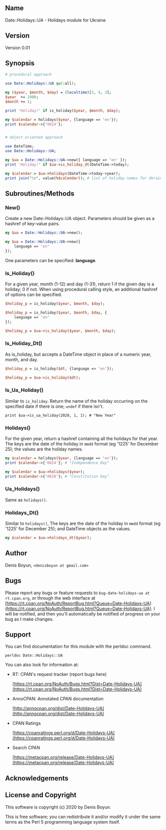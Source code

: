 ## Name

Date::Holidays::UA - Holidays module for Ukraine

## Version

Version 0.01

## Synopsis

```perl
# procedural approach

use Date::Holidays::UA qw(:all);

my ($year, $month, $day) = (localtime)[5, 4, 3];
$year  += 1900;
$month += 1;

print 'Holiday!' if is_holiday($year, $month, $day);

my $calendar = holidays($year, {language => 'en'});
print $calendar->{'0824'};


# object-oriented approach

use DateTime;
use Date::Holidays::UA;

my $ua = Date::Holidays::UA->new({ language => 'en' });
print 'Holiday!' if $ua->is_holiday_dt(DateTime->today);

my $calendar = $ua->holidays(DateTime->today->year);
print join("\n", value(%$calendar)); # list of holiday names for Ukraine
```

## Subroutines/Methods

### New()

Create a new Date::Holidays::UA object. Parameters should be given as
a hashref of key-value pairs.

```perl
my $ua = Date::Holidays::UA->new();

my $ua = Date::Holidays::UA->new({
    language => 'en'
});
```

One parameters can be specified: **language**.

### Is\_Holiday()

For a given year, month (1-12) and day (1-31), return 1 if the given
day is a holiday; 0 if not.  When using procedural calling style, an
additional hashref of options can be specified.

```perl
$holiday_p = is_holiday($year, $month, $day);

$holiday_p = is_holiday($year, $month, $day, {
    language => 'en'
});

$holiday_p = $ua->is_holiday($year, $month, $day);
```

### Is\_Holiday\_Dt()

As is\_holiday, but accepts a DateTime object in place of a numeric year,
month, and day.

```perl
$holiday_p = is_holiday($dt, {language => 'en'});

$holiday_p = $ua->is_holiday($dt);
```

### Is\_Ua\_Holiday()

Similar to `is_holiday`. Return the name of the holiday occurring on
the specified date if there is one; `undef` if there isn't.

```
print $ua->is_ua_holiday(2020, 1, 1); # "New Year"
```

### Holidays()

For the given year, return a hashref containing all the holidays for
that year.  The keys are the date of the holiday in `mmdd` format
(eg '1225' for December 25); the values are the holiday names.

```perl
my $calendar = holidays($year, {language => 'en'});
print $calendar->{'0824'}; # "Independence Day"

my $calendar = $ua->holidays($year);
print $calendar->{'0628'}; # "Constitution Day"
```

### Ua\_Holidays()

Same as `holidays()`.

### Holidays\_Dt()

Similar to `holidays()`, The keys are the date of the holiday in `mmdd` format
(eg '1225' for December 25); and DateTime objects as the values.

```perl
my $calendar = $ua->holidays_dt($year);
```

## Author

Denis Boyun, `<denisboyun at gmail.com>`

## Bugs

Please report any bugs or feature requests to `bug-date-holidays-ua at rt.cpan.org`, or through
the web interface at [https://rt.cpan.org/NoAuth/ReportBug.html?Queue=Date-Holidays-UA](https://rt.cpan.org/NoAuth/ReportBug.html?Queue=Date-Holidays-UA).  I will be notified, and then you'll
automatically be notified of progress on your bug as I make changes.

## Support

You can find documentation for this module with the perldoc command.

```
perldoc Date::Holidays::UA
```

You can also look for information at:

- RT: CPAN's request tracker (report bugs here)

    [https://rt.cpan.org/NoAuth/Bugs.html?Dist=Date-Holidays-UA](https://rt.cpan.org/NoAuth/Bugs.html?Dist=Date-Holidays-UA)

- AnnoCPAN: Annotated CPAN documentation

    [http://annocpan.org/dist/Date-Holidays-UA](http://annocpan.org/dist/Date-Holidays-UA)

- CPAN Ratings

    [https://cpanratings.perl.org/d/Date-Holidays-UA](https://cpanratings.perl.org/d/Date-Holidays-UA)

- Search CPAN

    [https://metacpan.org/release/Date-Holidays-UA](https://metacpan.org/release/Date-Holidays-UA)

## Acknowledgements

## License and Copyright

This software is copyright (c) 2020 by Denis Boyun.

This is free software; you can redistribute it and/or modify it under
the same terms as the Perl 5 programming language system itself.

